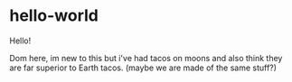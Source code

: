 # hello-world

Hello!

Dom here, im new to this but i've had tacos on moons and also think they are far superior to Earth tacos. (maybe we are made of the same stuff?)
